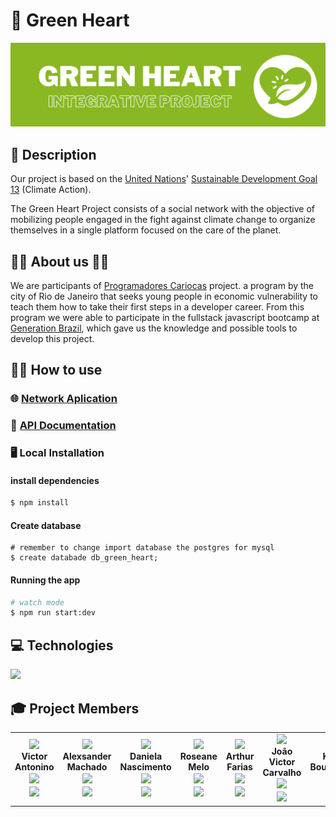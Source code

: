 # 💚 Green Heart

<a href="https://green-heart.onrender.com">
<img src="https://github.com/green-heart/.github/blob/main/profile/images/Green%20heart.png?raw=true" title="project apresentation">
</a>

## 💬 Description 

Our project is based on the [United Nations](https://sdgs.un.org/goals)' [Sustainable Development Goal 13](https://sdgs.un.org/goals/goal13) (Climate Action).

The Green Heart Project consists of a social network with the objective of mobilizing people engaged in the fight against climate change to organize themselves in a single platform focused on the care of the planet.

## 👨‍🎓 About us 👩‍🎓

We are participants of [Programadores Cariocas](https://www.eduardopaes.com.br/programadores-cariocas-inscricoes-abertas-para-jovens-de-17-a-29-anos-no-programa-da-prefeitura-do-rio/) project. a program by the city of Rio de Janeiro that seeks young people in economic vulnerability to teach them how to take their first steps in a developer career. From this program we were able to participate in the fullstack javascript bootcamp at [Generation Brazil](https://brazil.generation.org/), which gave us the knowledge and possible tools to develop this project.

## 👨‍💻 How to use

### 🌐 [Network Aplication](https://green-heart.onrender.com/)

### 📑 [API Documentation](https://green-heart.onrender.com/swagger) 

### 🖥️ Local Installation

#### install dependencies
```bash
$ npm install
```

#### Create database

```mysql
# remember to change import database the postgres for mysql
$ create databade db_green_heart;
```
#### Running the app

```bash
# watch mode
$ npm run start:dev
```

## 💻 Technologies

<a href="https://skillicons.dev">
    <img src="https://skillicons.dev/icons?i=javascript,typescript,html,css,git,github,nodejs,express,nest,mysql,react,figma,vscode " />
</a>

## 🎓 Project Members

<table>
  <tr>
    <td align="center">
      <a href="https://github.com/Anttonino"><img src="https://avatars.githubusercontent.com/u/99145534?v=4" width=220px;>
       </a>  
        <br>
        <b>Victor<br>Antonino</b>
      <br>
      <sub>
          <a href="https://www.linkedin.com/in/victor-antonino/">
      <img src="https://img.shields.io/badge/LinkedIn-0077B5?style=for-the-badge&logo=linkedin&logoColor=white">
          </a>
          <br>
       <a href="https://github.com/Anttonino">
      <img src="https://img.shields.io/badge/GitHub-100000?style=for-the-badge&logo=github&logoColor=white">
          </a>
      </sub>    
    </td>
    <td align="center">
      <a href="https://github.com/alexsandermog"> <img src="https://avatars.githubusercontent.com/u/79030781?v=4" width=200px;> 
             </a>
          <br>
          <b>Alexsander<br>Machado</b>
      <br>
        <sub>
            <a href="[https://github.com/alexsandermog](https://www.linkedin.com/in/alexsander-machado01?lipi=urn%3Ali%3Apage%3Ad_flagship3_profile_view_base_project_creator%3BQUA33yIeTGq6g2PzTt8KYw%3D%3D)">
          <img src="https://img.shields.io/badge/LinkedIn-0077B5?style=for-the-badge&logo=linkedin&logoColor=white">
            </a>
                <br>
            <a href="https://github.com/alexsandermog">
           <img src="https://img.shields.io/badge/GitHub-100000?style=for-the-badge&logo=github&logoColor=white">
            </a>
                </sub> 
    </td>
        <td align="center">
      <a href="https://github.com/DaniNasciment"> <img src="https://avatars.githubusercontent.com/u/112710222?v=4" width="200px;"> 
             </a>
          <br>
          <b>Daniela<br>Nascimento</b>
      <br>
        <sub>
            <a href="https://github.com/DaniNasciment"> 
          <img src="https://img.shields.io/badge/LinkedIn-0077B5?style=for-the-badge&logo=linkedin&logoColor=white">
            </a>
                <br>
                <a href="https://www.linkedin.com/in/daniela-nascimento-528a531ab?lipi=urn%3Ali%3Apage%3Ad_flagship3_profile_view_base_project_creator%3BWoJEfi5RTtGwPmMtvrLfaw%3D%3D"> 
           <img src="https://img.shields.io/badge/GitHub-100000?style=for-the-badge&logo=github&logoColor=white">
            </a>
                    </sub> 
    </td>
     <td align="center">
      <a href="https://github.com/Popdollss"> <img src="https://avatars.githubusercontent.com/u/112709048?v=4" width="260px;"> 
              </a>
          <br>
          <b>Roseane<br>Melo</b>
      <br>
        <sub>
            <a href="https://www.linkedin.com/in/roseane-carreiro-de-melo-45a504206?lipi=urn%3Ali%3Apage%3Ad_flagship3_profile_view_base_project_creator%3BWoJEfi5RTtGwPmMtvrLfaw%3D%3D">
          <img src="https://img.shields.io/badge/LinkedIn-0077B5?style=for-the-badge&logo=linkedin&logoColor=white">
            </a>
           <br>
            <a href="https://github.com/Popdollss">
           <img src="https://img.shields.io/badge/GitHub-100000?style=for-the-badge&logo=github&logoColor=white">
            </a>
                </sub> 
    </td>
         <td align="center">
      <a href="https://github.com/ArthurMFarias0"> <img src="https://avatars.githubusercontent.com/u/112709178?v=4" width="300px;"> 
              </a>
          <br>
          <b>Arthur<br>Farias</b>
      <br>
        <sub>
            <a href="https://www.linkedin.com/in/arthur-marques-farias-4b42b5182?lipi=urn%3Ali%3Apage%3Ad_flagship3_profile_view_base_project_creator%3B3Kdw8sjdRXW9Lu7tXxVgtw%3D%3D" >
          <img src="https://img.shields.io/badge/LinkedIn-0077B5?style=for-the-badge&logo=linkedin&logoColor=white">
            </a>
                <br>
             <a href="https://github.com/ArthurMFarias0">
           <img src="https://img.shields.io/badge/GitHub-100000?style=for-the-badge&logo=github&logoColor=white">
            </a>
                 </sub> 
    </td>
         <td align="center">
      <a href="https://github.com/JoaoVictorCSousa"> <img src="https://avatars.githubusercontent.com/u/112873437?v=4" width="270px;"> 
              </a>
          <br>
          <b>João Victor<br>Carvalho</b>
      <br>
        <sub>
            <a href="https://www.linkedin.com/in/joaovicarvalho?lipi=urn%3Ali%3Apage%3Ad_flagship3_profile_view_base_project_creator%3B3Kdw8sjdRXW9Lu7tXxVgtw%3D%3D">
          <img src="https://img.shields.io/badge/LinkedIn-0077B5?style=for-the-badge&logo=linkedin&logoColor=white">
            </a>
           <br>
            <a href="https://github.com/JoaoVictorCSousa">
           <img src="https://img.shields.io/badge/GitHub-100000?style=for-the-badge&logo=github&logoColor=white">
            </a>
         </sub> 
    </td>
         <td align="center">
      <a href="https://github.com/KaiqueBourguignon"> <img src="https://avatars.githubusercontent.com/u/112709239?v=4" width="200px;"> 
        </a>
          <br>
          <b>Kaique<br>Bourguignon </b>
      <br>
        <sub>
            <a href="https://www.linkedin.com/in/kaique213?lipi=urn%3Ali%3Apage%3Ad_flagship3_profile_view_base_project_creator%3B3Kdw8sjdRXW9Lu7tXxVgtw%3D%3D">
          <img src="https://img.shields.io/badge/LinkedIn-0077B5?style=for-the-badge&logo=linkedin&logoColor=white">
            </a>
           <br>
            <a href="https://github.com/KaiqueBourguignon">
           <img src="https://img.shields.io/badge/GitHub-100000?style=for-the-badge&logo=github&logoColor=white">
               </a>
         </sub> 
    </td>
  </tr> 
</table>

